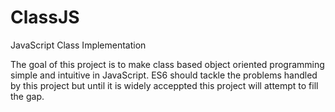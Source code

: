 # ClassJS
JavaScript Class Implementation

The goal of this project is to make class based object oriented programming simple and intuitive in JavaScript. ES6 should tackle the problems handled by this project but until it is widely acceppted this project will attempt to fill the gap. 
